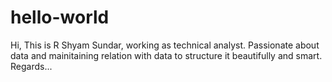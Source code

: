 # hello-world

Hi,
This is R Shyam Sundar, working as technical analyst. Passionate about data and mainitaining relation with data to structure it beautifully and smart.
Regards...
